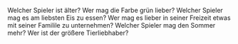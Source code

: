 Welcher Spieler ist älter?
Wer mag die Farbe grün lieber?
Welcher Spieler mag es am liebsten Eis zu essen?
Wer mag es lieber in seiner Freizeit etwas mit seiner Familile zu unternehmen?
Welcher Spieler mag den Sommer mehr?
Wer ist der größere Tierliebhaber?